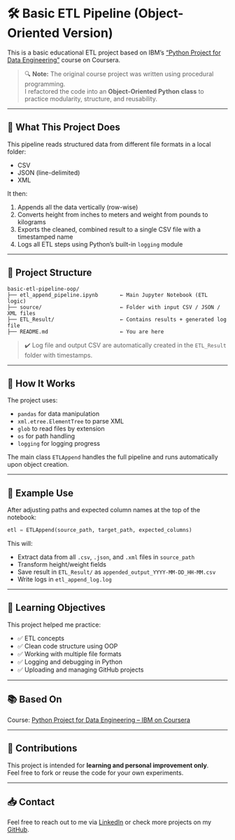 # 🛠️ Basic ETL Pipeline (Object-Oriented Version)

This is a basic educational ETL project based on IBM’s [“Python Project for Data Engineering”](https://www.coursera.org/learn/python-project-for-data-engineering) course on Coursera.

> 🔍 **Note:** The original course project was written using procedural programming.  
> I refactored the code into an **Object-Oriented Python class** to practice modularity, structure, and reusability.

---

## 📌 What This Project Does

This pipeline reads structured data from different file formats in a local folder:
- CSV
- JSON (line-delimited)
- XML

It then:
1. Appends all the data vertically (row-wise)
2. Converts height from inches to meters and weight from pounds to kilograms
3. Exports the cleaned, combined result to a single CSV file with a timestamped name
4. Logs all ETL steps using Python’s built-in `logging` module

---

## 📂 Project Structure

```
basic-etl-pipeline-oop/
├── etl_append_pipeline.ipynb       ← Main Jupyter Notebook (ETL logic)
├── source/                         ← Folder with input CSV / JSON / XML files
├── ETL_Result/                     ← Contains results + generated log file
├── README.md                       ← You are here
```

> ✔️ Log file and output CSV are automatically created in the `ETL_Result` folder with timestamps.

---

## 🚀 How It Works

The project uses:
- `pandas` for data manipulation
- `xml.etree.ElementTree` to parse XML
- `glob` to read files by extension
- `os` for path handling
- `logging` for logging progress

The main class `ETLAppend` handles the full pipeline and runs automatically upon object creation.

---

## 🧪 Example Use

After adjusting paths and expected column names at the top of the notebook:

```python
etl = ETLAppend(source_path, target_path, expected_columns)
```

This will:
- Extract data from all `.csv`, `.json`, and `.xml` files in `source_path`
- Transform height/weight fields
- Save result in `ETL_Result/` as `appended_output_YYYY-MM-DD_HH-MM.csv`
- Write logs in `etl_append_log.log`

---

## 🎯 Learning Objectives

This project helped me practice:

- ✅ ETL concepts
- ✅ Clean code structure using OOP
- ✅ Working with multiple file formats
- ✅ Logging and debugging in Python
- ✅ Uploading and managing GitHub projects

---

## 📚 Based On

Course: [Python Project for Data Engineering – IBM on Coursera](https://www.coursera.org/learn/python-project-for-data-engineering)

---

## 🤝 Contributions

This project is intended for **learning and personal improvement only**.  
Feel free to fork or reuse the code for your own experiments.

---

## 📥 Contact

Feel free to reach out to me via [LinkedIn](https://www.linkedin.com/in/ali-ahmed-nour/) or check more projects on my [GitHub](https://github.com/Ali-Ahmed-nour).